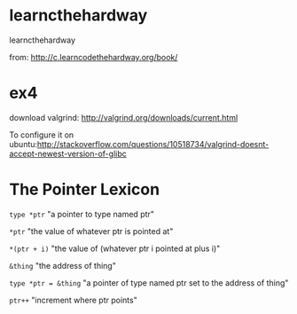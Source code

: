 learncthehardway
================

learncthehardway


from: http://c.learncodethehardway.org/book/

ex4
==

download valgrind: http://valgrind.org/downloads/current.html


To configure it on ubuntu:http://stackoverflow.com/questions/10518734/valgrind-doesnt-accept-newest-version-of-glibc

The Pointer Lexicon
============

`type *ptr`
	"a pointer to type named ptr"

`*ptr`
	"the value of whatever ptr is pointed at"

`*(ptr + i)`
	"the value of (whatever ptr i pointed at plus i)"

`&thing`
	"the address of thing"

`type *ptr = &thing`
	"a pointer of type named ptr set to the address of thing"

`ptr++`
	"increment where ptr points"